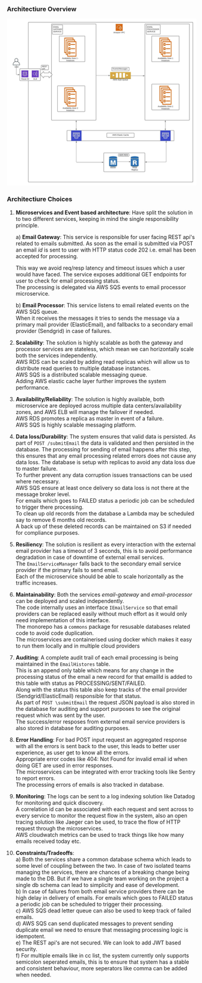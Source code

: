 ### Architectiure Overview  

![Architecture Diagram](architecture.jpeg)
### Architectiure Choices


1. **Microservices and Event based architecture**: Have split the solution in to two different services, keeping in mind the single responsibility principle. 
   
   a) **Email Gateway**: This service is responsible for user facing REST api's related to emails submitted. As soon as the email is submitted via POST an email *id* is sent to user with HTTP status code 202 i.e. email has been accepted for processing.

   This way we avoid req/resp latency and timeout issues which a user would have faced. The service exposes additional GET endpoints for user to check for email processing status.  
   The processing is delegated via AWS SQS events to email processor microservice.  

   b) **Email Processor**: This service listens to email related events on the AWS SQS queue.  
   When it receives the messages it tries to sends the message via a primary mail provider (ElasticEmail), and fallbacks to a secondary email provider (Sendgrid) in case of failures.  

2. **Scalability**: The solution is highly scalable as both the gateway and processor services are stateless, which mean we can horizontally scale both the services independently.    
AWS RDS can be scaled by adding read replicas which will allow us to distribute read queries to multiple database instances.  
AWS SQS is a distributed scalable messaging queue.  
Adding AWS elastic cache layer further improves the system performance.

1. **Availability/Reliability**: The solution is highly available, both microservice are deployed across multiple data centers/availability zones, and AWS ELB will manage the failover if needed.  
AWS RDS promotes a replica as master in event of a failure.  
AWS SQS is highly scalable messaging platform.  
   

2. **Data loss/Durability**: The system ensures that valid data is persisted. As part of `POST /submitEmail`  the data is validated and then persisted in the database. The processing for sending of email happens after this step, this ensures that any email processing related errors does not cause any data loss.  The database is setup with replicas to avoid any data loss due to master failure.   
To further prevent any data corruption issues transactions can be used where necessary.  
AWS SQS ensure at least once delivery so data loss is not there at the message broker level.   
For emails which goes to FAILED status a periodic job can be scheduled to trigger there processing.  
To clean up old records from the database a Lambda may be scheduled say to remove 6 months old records.  
A back up of these deleted records can be maintained on S3 if needed for compliance purposes.  

3. **Resiliency**: The solution is resilient as every interaction with the external email provider has a timeout of 3 seconds, this is to avoid performance degradation in case of downtime of external email services.  
The `EmailServiceManager` falls back to the secondary email service provider if the primary fails to send email.    
Each of the microservice should be able to scale horizontally as the traffic increases.

1. **Maintainability**: Both the services *email-gateway* and *email-processor* can be deployed and scaled independently.   
   The code internally uses an interface `IEmailService` so that email providers can be replaced easily without much effort as it would only need implementation of this interface.  
   The monorepo has a `commons` package for resusable databases related code to avoid code duplication.  
   The microservices are containerised using docker which makes it easy to run them locally and in multiple cloud providers

2. **Auditing**: A complete audit trail of each email processing is being maintained in the ``EmailHistores`` table.   
   This is an append only table which means for any change in the processing status of the email a new record for that emailId is added to this table with status as PROCESSING/SENT/FAILED.  
   Along with the status this table also keep tracks of the email provider (Sendgrid/ElasticEmail) responsible for that status.  
   As part of `POST \submitEmail` the request JSON payload is also stored in the database for auditing and support purposes to see the original request which was sent by the user.  
   The success/error resposes from external email service providers is also stored in database for auditing purposes.  

6. **Error Handling**: For bad POST input request an aggregated response with all the errors is sent back to the user, this leads to better user experience, as user get to know all the errors.    
   Appropriate error codes like 404: Not Found for invalid email id when doing GET are used in error responses.  
   The microservices can be integrated with error tracking tools like Sentry to report errors.  
   The processing errors of emails is also tracked in database.  

7. **Monitoring**: The logs can be sent to a log indexing solution like Datadog for monitoring and quick discovery.  
   A correlation id can be associated with each request and sent across to every service to monitor the request flow in the system, also an open tracing solution like Jaeger can be used, to trace the flow of HTTP request through the microservices.  
   AWS cloudwatch metrics can be used to track things like how many emails received today etc.  
   
8. **Constraints/Tradeoffs**:  
   a) Both the services share a common database schema which leads to some level of coupling between the two. In case of two isolated teams managing the services, there are chances of a breaking change being made to the DB. But if we have a single team working on the project a single db schema can lead to simplicity and ease of development.    
   b) In case of failures from both email service providers there can be high delay in delivery of emails. For emails which goes to FAILED status a periodic job can be scheduled to trigger their processing.  
   c) AWS SQS dead letter queue can also be used to keep track of failed emails.  
   d) AWS SQS can send duplicated messages to prevent sending duplicate email we need to ensure that messaging processing logic is idempotent.  
   e) The REST api's are not secured. We can look to add JWT based security.  
   f) For multiple emails like in cc list, the system currently only supports semicolon seperated emails, this is to ensure that system has a stable and consistent behaviour, more seperators like comma can be added when needed.  




     
